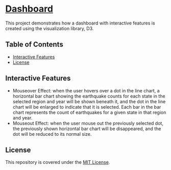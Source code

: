 # [Dashboard](https://alfred-kctang.github.io/d3-dashboard/)

This project demonstrates how a dashboard with interactive features is created using the visualization library, D3.

## Table of Contents

* [Interactive Features](#interactive-features)
* [License](#license)

## Interactive Features

* Mouseover Effect: when the user hovers over a dot in the line chart, a horizontal bar chart showing the earthquake counts for each state in the selected region and year will be shown beneath it, and the dot in the line chart will be enlarged to indicate that it is selected. Each bar in the bar chart represents the count of earthquakes for a given state in that region and year.
* Mouseout Effect: when the user mouse out the previously selected dot, the previously shown horizontal bar chart will be disappeared, and the dot will be reduced to its normal size.

## License

This repository is covered under the [MIT License](https://github.com/alfred-kctang/d3-dashboard/blob/master/LICENSE).

